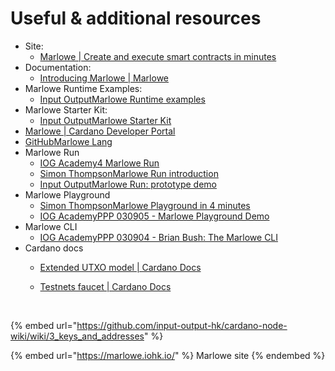 # Useful & additional resources

* Site:
  * &#x20;[<img src="https://marlowe.iohk.io/favicon.ico" alt="" data-size="line">Marlowe | Create and execute smart contracts in minutes](https://marlowe.iohk.io/)​
* Documentation:
  * &#x20;[<img src="https://docs.marlowe.iohk.io/img/favicon.ico" alt="" data-size="line">Introducing Marlowe | Marlowe](https://docs.marlowe.iohk.io/docs/introduction)​
* Marlowe Runtime Examples:&#x20;
  * <img src="https://www.youtube.com/s/desktop/59ec15cc/img/favicon_144x144.png" alt="" data-size="line">[Input OutputMarlowe Runtime examples​](https://www.youtube.com/playlist?list=PLnPTB0CuBOByd1Y6W9B8Xj\_wiiWkobtrY)
* Marlowe Starter Kit:&#x20;
  * [<img src="https://www.youtube.com/s/desktop/59ec15cc/img/favicon_144x144.png" alt="" data-size="line">Input OutputMarlowe Starter Kit](https://www.youtube.com/playlist?list=PLnPTB0CuBOByGbvUmubLs0a3Y0b\_HqGPD)​
* [<img src="https://developers.cardano.org/img/favicon.ico" alt="" data-size="line">Marlowe | Cardano Developer Portal](https://developers.cardano.org/docs/smart-contracts/marlowe)
* ​[<img src="https://github.com/fluidicon.png" alt="" data-size="line">GitHubMarlowe Lang](https://github.com/marlowe-lang)​
* Marlowe Run
  * [<img src="https://www.youtube.com/s/desktop/ee2a28de/img/logos/favicon_144x144.png" alt="" data-size="line">IOG Academy4 Marlowe Run](https://www.youtube.com/watch?v=Yfiy7whWlMs)​
  * [<img src="https://www.youtube.com/s/desktop/ee2a28de/img/favicon_144x144.png" alt="" data-size="line">Simon ThompsonMarlowe Run introduction](https://youtu.be/l-S63m8rlfk)​
  * [<img src="https://www.youtube.com/s/desktop/ee2a28de/img/favicon_144x144.png" alt="" data-size="line">Input OutputMarlowe Run: prototype demo](https://youtu.be/6CjLxSjkvdI)​
* Marlowe Playground
  * [<img src="https://www.youtube.com/s/desktop/ee2a28de/img/favicon_144x144.png" alt="" data-size="line">Simon ThompsonMarlowe Playground in 4 minutes](https://youtu.be/axP-jYQ\_6lo)​
  * [<img src="https://www.youtube.com/s/desktop/ee2a28de/img/favicon_144x144.png" alt="" data-size="line">IOG AcademyPPP 030905 - Marlowe Playground Demo](https://youtu.be/l0LXjh8J-go)​
* Marlowe CLI
  * [<img src="https://www.youtube.com/s/desktop/ee2a28de/img/favicon_144x144.png" alt="" data-size="line">IOG AcademyPPP 030904 - Brian Bush: The Marlowe CLI](https://youtu.be/Vx\_ygegrY78)
* Cardano docs
  * [<img src="https://docs.cardano.org/img/cardano-favicon.png" alt="" data-size="line">Extended UTXO model | Cardano Docs](https://docs.cardano.org/about-cardano/learn/eutxo-explainer/)​
  *   [<img src="https://docs.cardano.org/img/cardano-favicon.png" alt="" data-size="line">Testnets faucet | Cardano Docs](https://docs.cardano.org/cardano-testnets/tools/faucet/)​

      ​

{% embed url="https://github.com/input-output-hk/cardano-node-wiki/wiki/3_keys_and_addresses" %}

{% embed url="https://marlowe.iohk.io/" %}
Marlowe site
{% endembed %}
